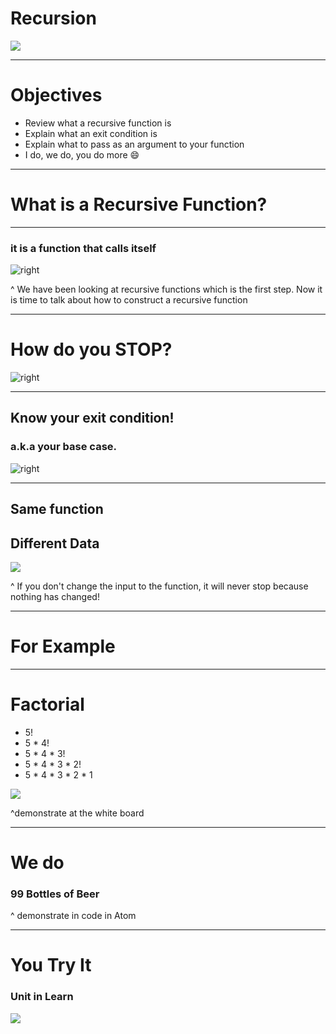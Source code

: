 # Recursion
![](fractal-1119594_1920.jpg)

---

# Objectives
- Review what a recursive function is
- Explain what an exit condition is
- Explain what to pass as an argument to your function
- I do, we do, you do more :smile:

---

# What is a Recursive Function?

---

### it is a function that calls itself
![right](recursive-250212_1280.jpg)

^ We have been looking at recursive functions which is the first step. Now it is time to talk about how to construct a recursive function

---

# How do you STOP?
![right](stop-1971137_1280.png)

---

## Know your exit condition!
### a.k.a your base case.
![right](abandoned-1834759_1280.jpg)

---

## Same function
## Different Data
![](fractal-429039_1280.jpg)

^ If you don't change the input to the function, it will never stop because nothing has changed!

---

# For Example

---

# Factorial
- 5!
- 5 * 4!
- 5 * 4 * 3!
- 5 * 4 * 3 * 2!
- 5 * 4 * 3 * 2 * 1

![](exclamation-point-761082_1280.jpg)

^demonstrate at the white board

---

# We do
### 99 Bottles of Beer

^ demonstrate in code in Atom

---

# You Try It
### Unit in Learn
![](fractal-542155_1280.jpg)

